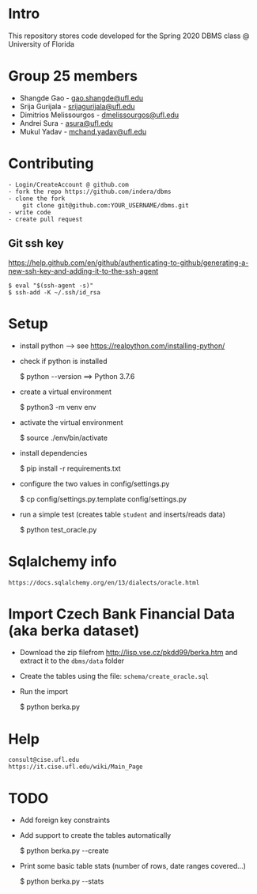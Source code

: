 # Intro

This repository stores code developed for the Spring 2020 DBMS class @ University of Florida

# Group 25 members

- Shangde Gao - gao.shangde@ufl.edu
- Srija Gurijala - srijagurijala@ufl.edu
- Dimitrios Melissourgos - dmelissourgos@ufl.edu
- Andrei Sura - asura@ufl.edu
- Mukul Yadav - mchand.yadav@ufl.edu


# Contributing

    - Login/CreateAccount @ github.com
    - fork the repo https://github.com/indera/dbms
    - clone the fork
        git clone git@github.com:YOUR_USERNAME/dbms.git
    - write code
    - create pull request


## Git ssh key

https://help.github.com/en/github/authenticating-to-github/generating-a-new-ssh-key-and-adding-it-to-the-ssh-agent

    $ eval "$(ssh-agent -s)"
    $ ssh-add -K ~/.ssh/id_rsa


# Setup

- install python --> see https://realpython.com/installing-python/

- check if python is installed

    $ python --version
        ==> Python 3.7.6

- create a virtual environment

    $ python3 -m venv env

- activate the virtual environment

    $ source ./env/bin/activate

- install dependencies

    $ pip install -r requirements.txt

- configure the two values in config/settings.py

    $ cp config/settings.py.template config/settings.py

- run a simple test (creates table `student` and inserts/reads data)

    $ python test_oracle.py


# Sqlalchemy info

    https://docs.sqlalchemy.org/en/13/dialects/oracle.html


# Import Czech Bank Financial Data (aka berka dataset)

- Download the zip filefrom http://lisp.vse.cz/pkdd99/berka.htm and extract it to the `dbms/data` folder

- Create the tables using the file: `schema/create_oracle.sql`

- Run the import

    $ python berka.py


# Help
    consult@cise.ufl.edu
    https://it.cise.ufl.edu/wiki/Main_Page

# TODO

- Add foreign key constraints

- Add support to create the tables automatically

    $ python berka.py --create


- Print some basic table stats (number of rows, date ranges covered...)

    $ python berka.py --stats 


